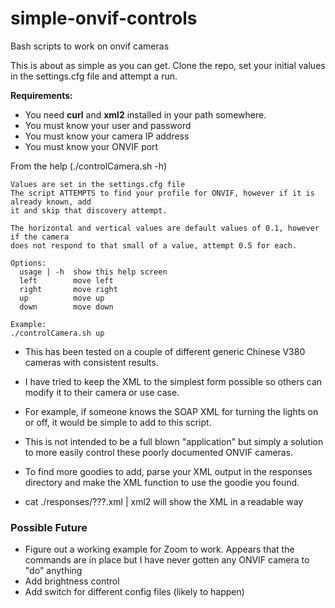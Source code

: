 # simple-onvif-controls
Bash scripts to work on onvif cameras

This is about as simple as you can get.
Clone the repo, set your initial values in the settings.cfg
file and attempt a run.

**Requirements:**
- You need **curl** and **xml2** installed in your path somewhere.
- You must know your user and password
- You must know your camera IP address
- You must know your ONVIF port

  
From the help (./controlCamera.sh -h)
```
Values are set in the settings.cfg file
The script ATTEMPTS to find your profile for ONVIF, however if it is already known, add
it and skip that discovery attempt.

The horizontal and vertical values are default values of 0.1, however if the camera
does not respond to that small of a value, attempt 0.5 for each.

Options:
  usage | -h  show this help screen
  left        move left
  right       move right
  up          move up
  down        move down

Example:
./controlCamera.sh up
```

- This has been tested on a couple of different generic Chinese V380 cameras with consistent
results.
- I have tried to keep the XML to the simplest form possible so others can modify
it to their camera or use case.

- For example, if someone knows the SOAP XML for turning the lights on or off, it would be simple
to add to this script.  
- This is not intended to be a full blown "application" but simply
a solution to more easily control these poorly documented ONVIF cameras.
- To find more goodies to add, parse your XML output in the responses directory and make the XML function
to use the goodie you found.
- cat ./responses/???.xml | xml2 will show the XML in a readable way

### Possible Future ###
- Figure out a working example for Zoom to work.  Appears that the commands are in place but I have never gotten any ONVIF camera to "do" anything
- Add brightness control
- Add switch for different config files (likely to happen)
